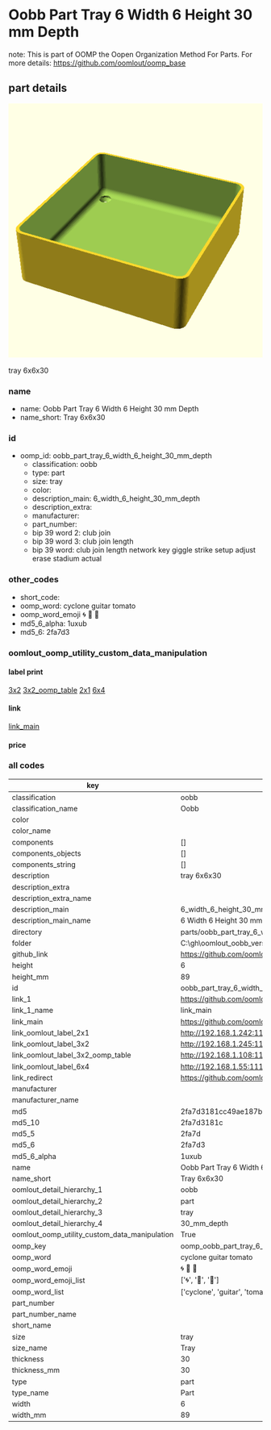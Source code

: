 # Oobb Part Tray 6 Width 6 Height 30 mm Depth  

note: This is part of OOMP the Oopen Organization Method For Parts. For more details: https://github.com/oomlout/oomp_base

##  part details
  

[![](3dpr.png)](3dpr.png)

tray 6x6x30



### name
* name: Oobb Part Tray 6 Width 6 Height 30 mm Depth
* name_short: Tray 6x6x30 
### id
* oomp_id: oobb_part_tray_6_width_6_height_30_mm_depth
  * classification: oobb
  * type: part
  * size: tray
  * color: 
  * description_main: 6_width_6_height_30_mm_depth
  * description_extra: 
  * manufacturer: 
  * part_number: 
  * bip 39 word 2: club join
  * bip 39 word 3: club join length
  * bip 39 word: club join length network key giggle strike setup adjust erase stadium actual

### other_codes
* short_code: 
* oomp_word: cyclone guitar tomato
* oomp_word_emoji :cyclone: :guitar: :tomato:
* md5_6_alpha: 1uxub
* md5_6: 2fa7d3






### oomlout_oomp_utility_custom_data_manipulation
#### label print
[3x2](http://192.168.1.245:1112/?label=oomp%201uxub)
[3x2_oomp_table](http://192.168.1.108:1112/?label=oomp%201uxub)
[2x1](http://192.168.1.242:1112/?label=oomp%201uxub)
[6x4](http://192.168.1.55:1112/?label=oomp%201uxub)    

#### link

[link_main](https://github.com/oomlout/oomlout_oobb_version_4_generated_parts/tree/main/navigation_oomp/oobb/part/tray/6_width_6_height_30_mm_depth/part)                              

#### price







### all codes 
| key | value |  
| --- | --- |  
| classification | oobb |  
| classification_name | Oobb |  
| color |  |  
| color_name |  |  
| components | [] |  
| components_objects | [] |  
| components_string | [] |  
| description | tray 6x6x30 |  
| description_extra |  |  
| description_extra_name |  |  
| description_main | 6_width_6_height_30_mm_depth |  
| description_main_name | 6 Width 6 Height 30 mm Depth |  
| directory | parts/oobb_part_tray_6_width_6_height_30_mm_depth |  
| folder | C:\gh\oomlout_oobb_version_4_generated_parts\parts\oobb_part_tray_6_width_6_height_30_mm_depth |  
| github_link | https://github.com/oomlout/oomlout_oomp_part_src/tree/main/parts/oobb_part_tray_6_width_6_height_30_mm_depth |  
| height | 6 |  
| height_mm | 89 |  
| id | oobb_part_tray_6_width_6_height_30_mm_depth |  
| link_1 | https://github.com/oomlout/oomlout_oobb_version_4_generated_parts/tree/main/navigation_oomp/oobb/part/tray/6_width_6_height_30_mm_depth/part |  
| link_1_name | link_main |  
| link_main | https://github.com/oomlout/oomlout_oobb_version_4_generated_parts/tree/main/navigation_oomp/oobb/part/tray/6_width_6_height_30_mm_depth/part |  
| link_oomlout_label_2x1 | http://192.168.1.242:1112/?label=oomp%201uxub |  
| link_oomlout_label_3x2 | http://192.168.1.245:1112/?label=oomp%201uxub |  
| link_oomlout_label_3x2_oomp_table | http://192.168.1.108:1112/?label=oomp%201uxub |  
| link_oomlout_label_6x4 | http://192.168.1.55:1112/?label=oomp%201uxub |  
| link_redirect | https://github.com/oomlout/oomlout_oobb_version_4_generated_parts/tree/main/parts/oobb_tray_06_06_30 |  
| manufacturer |  |  
| manufacturer_name |  |  
| md5 | 2fa7d3181cc49ae187bd094d001e0961 |  
| md5_10 | 2fa7d3181c |  
| md5_5 | 2fa7d |  
| md5_6 | 2fa7d3 |  
| md5_6_alpha | 1uxub |  
| name | Oobb Part Tray 6 Width 6 Height 30 mm Depth |  
| name_short | Tray 6x6x30  |  
| oomlout_detail_hierarchy_1 | oobb |  
| oomlout_detail_hierarchy_2 | part |  
| oomlout_detail_hierarchy_3 | tray |  
| oomlout_detail_hierarchy_4 | 30_mm_depth |  
| oomlout_oomp_utility_custom_data_manipulation | True |  
| oomp_key | oomp_oobb_part_tray_6_width_6_height_30_mm_depth |  
| oomp_word | cyclone guitar tomato |  
| oomp_word_emoji | :cyclone: :guitar: :tomato: |  
| oomp_word_emoji_list | [':cyclone:', ':guitar:', ':tomato:'] |  
| oomp_word_list | ['cyclone', 'guitar', 'tomato'] |  
| part_number |  |  
| part_number_name |  |  
| short_name |  |  
| size | tray |  
| size_name | Tray |  
| thickness | 30 |  
| thickness_mm | 30 |  
| type | part |  
| type_name | Part |  
| width | 6 |  
| width_mm | 89 |  
